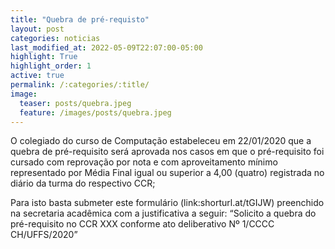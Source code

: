 ```yaml
---
title: "Quebra de pré-requisto"
layout: post
categories: noticias
last_modified_at: 2022-05-09T22:07:00-05:00
highlight: True
highlight_order: 1
active: true
permalink: /:categories/:title/
image:
  teaser: posts/quebra.jpeg
  feature: /images/posts/quebra.jpeg
---
```

O colegiado do curso de Computação estabeleceu em 22/01/2020 que a quebra de pré-requisito será aprovada nos casos em que o pré-requisito foi cursado com reprovação por nota e com aproveitamento mínimo representado por Média Final igual ou superior a 4,00 (quatro) registrada no diário da turma do respectivo CCR;
 
Para isto basta submeter este formulário (link:shorturl.at/tGIJW) preenchido na secretaria acadêmica com a justificativa a seguir: “Solicito a quebra do pré-requisito no CCR XXX conforme ato deliberativo Nº 1/CCCC CH/UFFS/2020”





